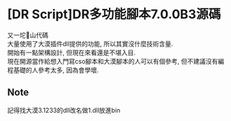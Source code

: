 # [DR Script]DR多功能腳本7.0.0B3源碼
又一坨💩山代碼  
大量使用了大漠插件dll提供的功能, 所以其實沒什麼技術含量.  
開始有一點架構設計, 但現在來看還是不堪入目.  
現在開源當作給想入門寫cso腳本和大漠腳本的人可以有個參考, 但不建議沒有編程基礎的人參考太多, 因為會學壞.  

## Note
記得找大漠3.1233的dll改名做1.dll放進bin  
